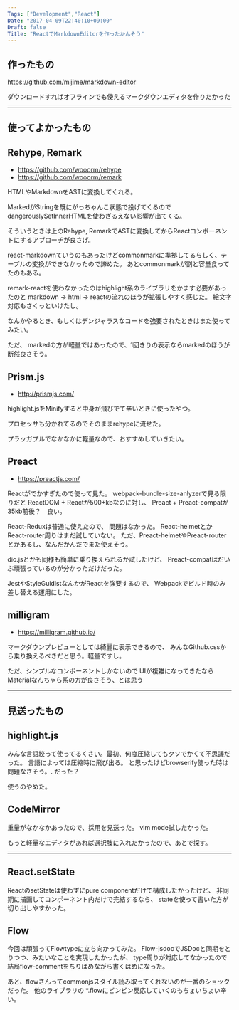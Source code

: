 ```yaml
---
Tags: ["Development","React"]
Date: "2017-04-09T22:40:10+09:00"
Draft: false
Title: "ReactでMarkdownEditorを作ったかんそう"
---
```


## 作ったもの

https://github.com/mijime/markdown-editor

ダウンロードすればオフラインでも使えるマークダウンエディタを作りたかった

---

## 使ってよかったもの

## Rehype, Remark

- https://github.com/wooorm/rehype
- https://github.com/wooorm/remark

HTMLやMarkdownをASTに変換してくれる。

MarkedがStringを既にがっちゃんこ状態で投げてくるので
dangerouslySetInnerHTMLを使わざるえない影響が出てくる。

そういうときは上のRehype, RemarkでASTに変換してからReactコンポーネントにするアプローチが良さげ。

react-markdownていうのもあったけどcommonmarkに準拠してるらしく、テーブルの変換ができなかったので諦めた。
あとcommonmarkが割と容量食ってたのもある。

remark-reactを使わなかったのはhighlight系のライブラリをかます必要があったのと
markdown -> html -> reactの流れのほうが拡張しやすく感じた。
絵文字対応もさくっといけたし。

なんかやるとき、もしくはデンジャラスなコードを強要されたときはまた使ってみたい。

ただ、 markedの方が軽量ではあったので、1回きりの表示ならmarkedのほうが断然良さそう。

## Prism.js

- http://prismjs.com/

highlight.jsをMinifyすると中身が飛びでて辛いときに使ったやつ。

プロセッサも分かれてるのでそのままrehypeに流せた。

プラッガブルでなかなかに軽量なので、おすすめしていきたい。

## Preact

- https://preactjs.com/

Reactがでかすぎたので使って見た。 webpack-bundle-size-anlyzerで見る限りだと
ReactDOM + Reactが500+kbなのに対し、 Preact + Preact-compatが35kb前後？　良い。

React-Reduxは普通に使えたので、 問題はなかった。  React-helmetとかReact-router周りはまだ試していない。
ただ、Preact-helmetやPreact-routerとかあるし、なんだかんだでまた使えそう。

dio.jsとかも同様も簡単に乗り換えられるか試したけど、 Preact-compatはだいぶ頑張っているのが分かっただけだった。

JestやStyleGuidistなんかがReactを強要するので、 Webpackでビルド時のみ差し替える運用にした。

## milligram

- https://milligram.github.io/

マークダウンプレビューとしては綺麗に表示できるので、
みんなGithub.cssから乗り換えるべきだと思う。軽量ですし。

ただ、シンプルなコンポーネントしかないので
UIが複雑になってきたならMaterialなんちゃら系の方が良さそう、とは思う

---

## 見送ったもの

## highlight.js

みんな言語絞って使ってるくさい。最初、何度圧縮してもクソでかくて不思議だった。
言語によっては圧縮時に飛び出る。 と思ったけどbrowserify使った時は問題なさそう。. だった？

使うのやめた。

## CodeMirror

重量がなかなかあったので、採用を見送った。 vim mode試したかった。

もっと軽量なエディタがあれば選択肢に入れたかったので、あとで探す。

---

## React.setState

ReactのsetStateは使わずにpure componentだけで構成したかったけど、
非同期に描画してコンポーネント内だけで完結するなら、 stateを使って書いた方が切り出しやすかった。

## Flow

今回は頑張ってFlowtypeに立ち向かってみた。 Flow-jsdocでJSDocと同期をとりつつ、みたいなことを実現したかったが、
type周りが対応してなかったので結局flow-commentをちりばめながら書くはめになった。

あと、flowさんってcommonjsスタイル読み取ってくれないのが一番のショックだった。
他のライブラリの *.flowにビンビン反応していくのもちょいちょい辛い。
